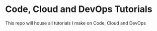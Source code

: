# Code, Cloud and DevOps Tutorials

This repo will house all tutorials I make on Code, Cloud and DevOps
